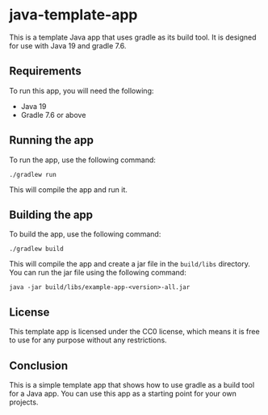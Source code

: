 # java-template-app

This is a template Java app that uses gradle as its build tool. It is designed for use with Java 19 and gradle 7.6.

## Requirements

To run this app, you will need the following:

* Java 19
* Gradle 7.6 or above

## Running the app

To run the app, use the following command:

```./gradlew run```

This will compile the app and run it.

## Building the app

To build the app, use the following command:

```./gradlew build```

This will compile the app and create a jar file in the `build/libs` directory. You can run the jar file using the following command:

```java -jar build/libs/example-app-<version>-all.jar```

## License

This template app is licensed under the CC0 license, which means it is free to use for any purpose without any restrictions.

## Conclusion

This is a simple template app that shows how to use gradle as a build tool for a Java app. You can use this app as a starting point for your own projects.
